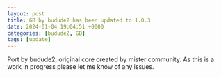 ```yaml
---
layout: post
title: GB by budude2 has been updated to 1.0.3
date: 2024-01-04 19:04:51 +0000
categories: [budude2, GB]
tags: [update]
---
```

Port by budude2, original core created by mister community. As this is a work in progress please let me know of any issues.
